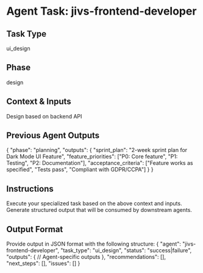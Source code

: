 # Agent Task: jivs-frontend-developer

## Task Type
ui_design

## Phase
design

## Context & Inputs
Design based on backend API

## Previous Agent Outputs
{
  "phase": "planning",
  "outputs": {
    "sprint_plan": "2-week sprint plan for Dark Mode UI Feature",
    "feature_priorities": ["P0: Core feature", "P1: Testing", "P2: Documentation"],
    "acceptance_criteria": ["Feature works as specified", "Tests pass", "Compliant with GDPR/CCPA"]
  }
}

## Instructions
Execute your specialized task based on the above context and inputs.
Generate structured output that will be consumed by downstream agents.

## Output Format
Provide output in JSON format with the following structure:
{
  "agent": "jivs-frontend-developer",
  "task_type": "ui_design",
  "status": "success|failure",
  "outputs": {
    // Agent-specific outputs
  },
  "recommendations": [],
  "next_steps": [],
  "issues": []
}
